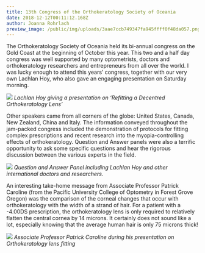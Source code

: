 ```yaml
---
title: 13th Congress of the Orthokeratology Society of Oceania
date: 2018-12-12T00:11:12.168Z
author: Joanna Rohrlach
preview_image: /public/img/uploads/3aae7ccb749347fa945ffff0f48da057.png
---
```

The Orthokeratology Society of Oceania held its bi-annual congress on the Gold Coast at the beginning of October this year. This two and a half day congress was well supported by many optometrists, doctors and orthokeratology researchers and entrepreneurs from all over the world. I was lucky enough to attend this years’ congress, together with our very own Lachlan Hoy, who also gave an engaging presentation on Saturday morning.

![](/img/uploads/20181005_143709.jpg)
*Lachlan Hoy giving a presentation on ‘Refitting a Decentred Orthokeratology Lens’*

Other speakers came from all corners of the globe: United States, Canada, New Zealand, China and Italy. The information conveyed throughout the jam-packed congress included the demonstration of protocols for fitting complex prescriptions and recent research into the myopia-controlling effects of orthokeratology. Question and Answer panels were also a terrific opportunity to ask some specific questions and hear the rigorous discussion between the various experts in the field.

![](/img/uploads/20181005_154340.jpg)
*Question and Answer Panel including Lachlan Hoy and other international doctors and researchers.*

An interesting take-home message from Associate Professor Patrick Caroline (from the Pacific University College of Optometry in Forest Grove Oregon) was the comparison of the corneal changes that occur with orthokeratology with the width of a strand of hair. For a patient with a -4.00DS prescription, the orthokeratology lens is only required to relatively flatten the central cornea by 14 microns. It certainly does not sound like a lot, especially knowing that the average human hair is only 75 microns thick!

![](/img/uploads/20181005_172709.jpg)
*Associate Professor Patrick Caroline during his presentation on Orthokeratology lens fitting*